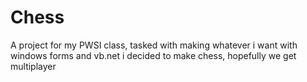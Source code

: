 # Chess
A project for my PWSI class, tasked with making whatever i want with windows forms and vb.net i decided to make chess, hopefully we get multiplayer 
